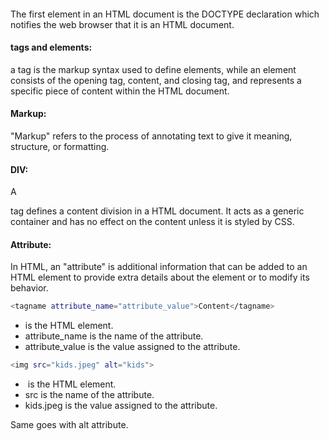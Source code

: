 #### <!DOCTYPE html>

The first element in an HTML document is the DOCTYPE declaration which notifies the web browser that it is an HTML document.

#### tags and elements:

a tag is the markup syntax used to define elements, while an element consists of the opening tag, content, and closing tag, and represents a specific piece of content within the HTML document.

#### Markup:

"Markup" refers to the process of annotating text to give it meaning, structure, or formatting.

#### DIV:

A <div> tag defines a content division in a HTML document. It acts as a generic container and has no effect on the content unless it is styled by CSS.

#### Attribute:

In HTML, an "attribute" is additional information that can be added to an HTML element to provide extra details about the element or to modify its behavior.

```bash
<tagname attribute_name="attribute_value">Content</tagname>

```

- <tagname> is the HTML element.
- attribute_name is the name of the attribute.
- attribute_value is the value assigned to the attribute.

```bash
<img src="kids.jpeg" alt="kids">
```

- <img> is the HTML element.
- src is the name of the attribute.
- kids.jpeg is the value assigned to the attribute.

Same goes with alt attribute.
